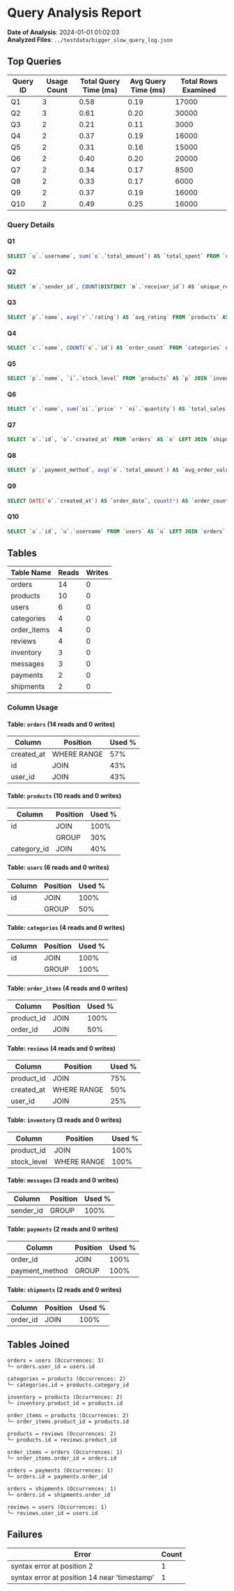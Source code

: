 # Query Analysis Report

**Date of Analysis**: 2024-01-01 01:02:03  
**Analyzed Files**: `../testdata/bigger_slow_query_log.json`

## Top Queries
|Query ID|Usage Count|Total Query Time (ms)|Avg Query Time (ms)|Total Rows Examined|
|---|---|---|---|---|
|Q1|3|0.58|0.19|17000|
|Q2|3|0.61|0.20|30000|
|Q3|2|0.21|0.11|3000|
|Q4|2|0.37|0.19|16000|
|Q5|2|0.31|0.16|15000|
|Q6|2|0.40|0.20|20000|
|Q7|2|0.34|0.17|8500|
|Q8|2|0.33|0.17|6000|
|Q9|2|0.37|0.19|16000|
|Q10|2|0.49|0.25|16000|

### Query Details
#### Q1
```sql
SELECT `u`.`username`, sum(`o`.`total_amount`) AS `total_spent` FROM `users` AS `u` JOIN `orders` AS `o` ON `u`.`id` = `o`.`user_id` WHERE `o`.`created_at` BETWEEN :1 /* VARCHAR */ AND :2 /* VARCHAR */ GROUP BY `u`.`id` HAVING sum(`o`.`total_amount`) > :_total_spent /* INT64 */
```

#### Q2
```sql
SELECT `m`.`sender_id`, COUNT(DISTINCT `m`.`receiver_id`) AS `unique_receivers` FROM `messages` AS `m` GROUP BY `m`.`sender_id` HAVING COUNT(DISTINCT `m`.`receiver_id`) > :_unique_receivers /* INT64 */
```

#### Q3
```sql
SELECT `p`.`name`, avg(`r`.`rating`) AS `avg_rating` FROM `products` AS `p` JOIN `reviews` AS `r` ON `p`.`id` = `r`.`product_id` GROUP BY `p`.`id` ORDER BY avg(`r`.`rating`) DESC LIMIT :1 /* INT64 */
```

#### Q4
```sql
SELECT `c`.`name`, COUNT(`o`.`id`) AS `order_count` FROM `categories` AS `c` JOIN `products` AS `p` ON `c`.`id` = `p`.`category_id` JOIN `order_items` AS `oi` ON `p`.`id` = `oi`.`product_id` JOIN `orders` AS `o` ON `oi`.`order_id` = `o`.`id` GROUP BY `c`.`id`
```

#### Q5
```sql
SELECT `p`.`name`, `i`.`stock_level` FROM `products` AS `p` JOIN `inventory` AS `i` ON `p`.`id` = `i`.`product_id` WHERE `i`.`stock_level` < :_i_stock_level /* INT64 */
```

#### Q6
```sql
SELECT `c`.`name`, sum(`oi`.`price` * `oi`.`quantity`) AS `total_sales` FROM `categories` AS `c` JOIN `products` AS `p` ON `c`.`id` = `p`.`category_id` JOIN `order_items` AS `oi` ON `p`.`id` = `oi`.`product_id` GROUP BY `c`.`id` ORDER BY sum(`oi`.`price` * `oi`.`quantity`) DESC LIMIT :1 /* INT64 */
```

#### Q7
```sql
SELECT `o`.`id`, `o`.`created_at` FROM `orders` AS `o` LEFT JOIN `shipments` AS `s` ON `o`.`id` = `s`.`order_id` WHERE `s`.`shipped_date` IS NULL AND `o`.`created_at` < DATE_SUB(now(), INTERVAL :1 /* INT64 */ day)
```

#### Q8
```sql
SELECT `p`.`payment_method`, avg(`o`.`total_amount`) AS `avg_order_value` FROM `payments` AS `p` JOIN `orders` AS `o` ON `p`.`order_id` = `o`.`id` GROUP BY `p`.`payment_method`
```

#### Q9
```sql
SELECT DATE(`o`.`created_at`) AS `order_date`, count(*) AS `order_count` FROM `orders` AS `o` WHERE `o`.`created_at` >= DATE_SUB(now(), INTERVAL :1 /* INT64 */ day) GROUP BY DATE(`o`.`created_at`)
```

#### Q10
```sql
SELECT `u`.`id`, `u`.`username` FROM `users` AS `u` LEFT JOIN `orders` AS `o` ON `u`.`id` = `o`.`user_id` WHERE `o`.`id` IS NULL
```

## Tables
|Table Name|Reads|Writes|
|---|---|---|
|orders|14|0|
|products|10|0|
|users|6|0|
|categories|4|0|
|order_items|4|0|
|reviews|4|0|
|inventory|3|0|
|messages|3|0|
|payments|2|0|
|shipments|2|0|

### Column Usage
#### Table: `orders` (14 reads and 0 writes)
|Column|Position|Used %|
|---|---|---|
|created_at|WHERE RANGE|57%|
|id|JOIN|43%|
|user_id|JOIN|43%|

#### Table: `products` (10 reads and 0 writes)
|Column|Position|Used %|
|---|---|---|
|id|JOIN|100%|
||GROUP|30%|
|category_id|JOIN|40%|

#### Table: `users` (6 reads and 0 writes)
|Column|Position|Used %|
|---|---|---|
|id|JOIN|100%|
||GROUP|50%|

#### Table: `categories` (4 reads and 0 writes)
|Column|Position|Used %|
|---|---|---|
|id|JOIN|100%|
||GROUP|100%|

#### Table: `order_items` (4 reads and 0 writes)
|Column|Position|Used %|
|---|---|---|
|product_id|JOIN|100%|
|order_id|JOIN|50%|

#### Table: `reviews` (4 reads and 0 writes)
|Column|Position|Used %|
|---|---|---|
|product_id|JOIN|75%|
|created_at|WHERE RANGE|50%|
|user_id|JOIN|25%|

#### Table: `inventory` (3 reads and 0 writes)
|Column|Position|Used %|
|---|---|---|
|product_id|JOIN|100%|
|stock_level|WHERE RANGE|100%|

#### Table: `messages` (3 reads and 0 writes)
|Column|Position|Used %|
|---|---|---|
|sender_id|GROUP|100%|

#### Table: `payments` (2 reads and 0 writes)
|Column|Position|Used %|
|---|---|---|
|order_id|JOIN|100%|
|payment_method|GROUP|100%|

#### Table: `shipments` (2 reads and 0 writes)
|Column|Position|Used %|
|---|---|---|
|order_id|JOIN|100%|

## Tables Joined
```
orders ↔ users (Occurrences: 3)
└─ orders.user_id = users.id

categories ↔ products (Occurrences: 2)
└─ categories.id = products.category_id

inventory ↔ products (Occurrences: 2)
└─ inventory.product_id = products.id

order_items ↔ products (Occurrences: 2)
└─ order_items.product_id = products.id

products ↔ reviews (Occurrences: 2)
└─ products.id = reviews.product_id

order_items ↔ orders (Occurrences: 1)
└─ order_items.order_id = orders.id

orders ↔ payments (Occurrences: 1)
└─ orders.id = payments.order_id

orders ↔ shipments (Occurrences: 1)
└─ orders.id = shipments.order_id

reviews ↔ users (Occurrences: 1)
└─ reviews.user_id = users.id

```
## Failures
|Error|Count|
|---|---|
|syntax error at position 2|1|
|syntax error at position 14 near 'timestamp'|1|

